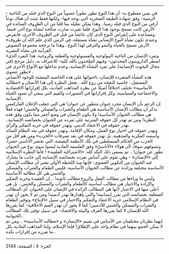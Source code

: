 ------------------------------------------------------------------------

\- في يقين مقطوع به- أن هذا النوع تطور تطوراً عضوياً من النوع الذي قبله من
الناحية الزمنية- وفق شهادة الطبقة الصخرية التي يوجد فيها- ولكنها فقط
تثبت أن هناك نوعاً أرقى من النوع الذي قبله زمنيا.. وهذا يمكن تعليله بما
قلنا من ان الظروف السائدة في الأرض كانت تسمح بوجود هذا النوع. فلما تغيرت
صارت صالحة لنشأة نوع آخر، فنشأ. ومساعدة على انقراض النوع الذي كان عائشا
من قبل في الظروف الأخرى، فانقرض.  
«وعندئذ تكون نشأة النوع الإنساني نشأة مستقلة، في الزمن الذي علم الله أن
ظروف الأرض تسمح بالحياة والنمو والترقي لهذا النوع.. وهذا ما ترجحه مجموعة
النصوص القرآنية في نشأة البشرية.  
«وتفرد الإنسان من الناحية البيولوجية والفسيولوجية والعقلية والروحية. هذا
التفرد الذي اضطر الداروينيون المحدثون- وفيهم الملحدون بالله كلية-
للاعتراف به، دليل مرجح (في مجال البحوث الإنسانية) على تفرد النشأة
الإنسانية، وعدم تداخلها مع الأنواع الأخرى في تطور عضوي» .  
هذه النشأة المتفردة للإنسان، باحتوائها على هذه الخاصية المنشئة للوجود
الأنساني المستقل.. خاصية النفخة من روح الله.. تجعل النظرة إلى هذا
الأنسان و «مطالبه الأساسية» تختلف اختلافاً أصيلا عن نظرة المذاهب المادية،
بكل إفرازاتها الاقتصادية والاجتماعية والسياسية، وكل إفرازاتها في
التصورات والقيم التي ينبغي أن تسود الحياة الإنسانية.  
إن الزعم بأن الإنسان مجرد حيوان متطور عن حيوان! هي التي جعلت الإعلان
الماركسي يذكر أن مطالب الإنسان الأساسية هي الطعام والشراب والمسكن
والجنس! فهذه فعلاً هي مطالب الحيوان الأساسية! ولا يكون الإنسان في وضع
أحقر مما يكون وفق هذه النظرة! ومن ثم تهدر كل حقوقه المترتبة على تفرده عن
الحيوان بخصائصه الإنسانية.. تهدر حقوقه في الاعتقاد الديني. وتهدر حقوقه
في حرية التفكير والرأي.  
وتهدر حقوقه في اختيار نوع العمل، ومكان الإقامة. وتهدر حقوقه في نقد
النظام السائد وأسسه الفكرية والمذهبية. بل تهدر حقوقه في نقد تصرفات
«الحزب» ومن هم أقل من الحزب من الحكام المتسلطين في تلك الأنظمة البغيضة،
التي تحشر الأناسي حشراً، وتسوقهم سوقاً، لأن هؤلاء «الأناسيّ» وفق الفلسفة
المادية ليسوا سوى نوع من الحيوان تطور عن حيوان! .. ثم يسمى ذلك النكد
كله: «الاشتراكية العلمية» ! فأما النظرة الإسلامية إلى «الإنسان» - وهي
تقوم على أساس تفرده بخصائصه الإنسانية إلى جانب ما يشارك فيه الحيوان من
التكوين العضوي- فإنها منذ اللحظة الأولى تعتبر أن مطالب الإنسان الأساسية
مختلفة وزائدة عن مطالب الحيوان الأساسية. فليس الطعام والشراب والمسكن
والجنس هي كل مطالبه الأساسية.  
وليس ما وراءها من مطالب العقل والروح مطالب ثانوية! .. إن العقيدة وحرية
التفكير والإرادة والاختيار هي مطالب أساسية كالطعام والشراب والمسكن
والجنس.. بل هي أعلى منها في الاعتبار لأنها هي المطالب الزائدة في الإنسان
على الحيوان. أي المطالب المتعلقة بخصائصه التي تقرر إنسانيته! والتي
بإهدارها تهدر آدميته! ومن ثم لا يجوز أن تهدر في النظام الإسلامي حرية
الاعتقاد والتفكير والاختيار في سبيل «الإنتاج» وتوفير الطعام والشراب
والمسكن والجنس للآدميين! كما لا يجوز أن تهدر القيم الاخلاقية- كما يقررها
الله للإنسان لا كما يقررها العرف والبيئة والاقتصاد- في سبيل توفير تلك
المطالب الحيوانية..  
إنهما نظرتان مختلفتان من الأساس في تقييم «الإنسان» و «مطالبه الأساسية»
.. ومن ثم لا يمكن الجمع بينهما في نظام واحد على الإطلاق! فإما الإسلام،
وإما المذاهب المادية بكل ما تفرزه من إفرازات نكدة..

------------------------------------------------------------------------

الجزء: 4 ¦ الصفحة: 2144
